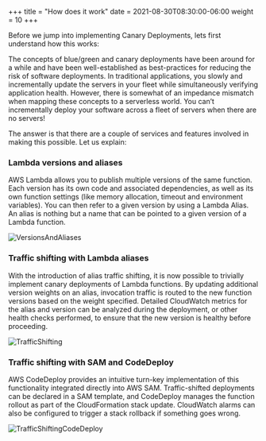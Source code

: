 +++
title = "How does it work"
date = 2021-08-30T08:30:00-06:00
weight = 10
+++

Before we jump into implementing Canary Deployments, lets first understand how this works: 

The concepts of blue/green and canary deployments have been around for a while and have been well-established as best-practices for reducing the risk of software deployments. In traditional applications, you slowly and incrementally update the servers in your fleet while simultaneously verifying application health. However, there is somewhat of an impedance mismatch when mapping these concepts to a serverless world. You can’t incrementally deploy your software across a fleet of servers when there are no servers! 

The answer is that there are a couple of services and features involved in making this possible. Let us explain: 

### Lambda versions and aliases

AWS Lambda allows you to publish multiple versions of the same function. Each version has its own code and associated dependencies, as well as its own function settings (like memory allocation, timeout and environment variables). You can then refer to a given version by using a Lambda Alias. An alias is nothing but a name that can be pointed to a given version of a Lambda function.

![VersionsAndAliases](/images/lambda-versions-aliases.png)

### Traffic shifting with Lambda aliases

With the introduction of alias traffic shifting, it is now possible to trivially implement canary deployments of Lambda functions. By updating additional version weights on an alias, invocation traffic is routed to the new function versions based on the weight specified. Detailed CloudWatch metrics for the alias and version can be analyzed during the deployment, or other health checks performed, to ensure that the new version is healthy before proceeding.

![TrafficShifting](/images/traffic-shifting.png)

### Traffic shifting with SAM and CodeDeploy

 AWS CodeDeploy provides an intuitive turn-key implementation of this functionality integrated directly into AWS SAM. Traffic-shifted deployments can be declared in a SAM template, and CodeDeploy manages the function rollout as part of the CloudFormation stack update. CloudWatch alarms can also be configured to trigger a stack rollback if something goes wrong.

 ![TrafficShiftingCodeDeploy](/images/traffic-shifting-codedeploy.png)